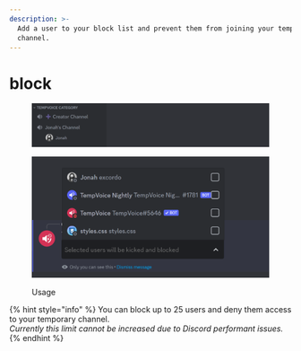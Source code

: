 ```yaml
---
description: >-
  Add a user to your block list and prevent them from joining your temporary
  channel.
---
```


# block



<figure><img src="../../../.gitbook/assets/image (33).png" alt=""><figcaption></figcaption></figure>

<figure><img src="../../../.gitbook/assets/image (1) (1) (1) (1).png" alt=""><figcaption><p>Usage</p></figcaption></figure>

{% hint style="info" %}
You can block up to 25 users and deny them access to your temporary channel.\
_Currently this limit cannot be increased due to Discord performant issues._
{% endhint %}
